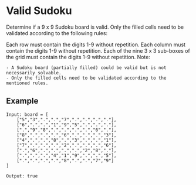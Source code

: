 # Valid Sudoku

Determine if a 9 x 9 Sudoku board is valid. Only the filled cells need to be validated according to the following rules:

Each row must contain the digits 1-9 without repetition.
Each column must contain the digits 1-9 without repetition.
Each of the nine 3 x 3 sub-boxes of the grid must contain the digits 1-9 without repetition.
Note:

	- A Sudoku board (partially filled) could be valid but is not necessarily solvable.
	- Only the filled cells need to be validated according to the mentioned rules.

## Example
```
Input: board = [
	["5","3",".",".","7",".",".",".","."],
	["6",".",".","1","9","5",".",".","."],
	[".","9","8",".",".",".",".","6","."],
	["8",".",".",".","6",".",".",".","3"],
	["4",".",".","8",".","3",".",".","1"],
	["7",".",".",".","2",".",".",".","6"],
	[".","6",".",".",".",".","2","8","."],
	[".",".",".","4","1","9",".",".","5"],
	[".",".",".",".","8",".",".","7","9"]
]

Output: true

```
